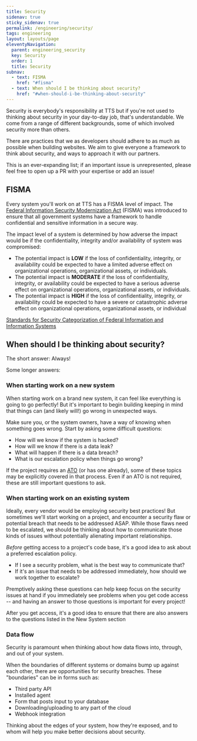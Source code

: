 ```yaml
---
title: Security
sidenav: true
sticky_sidenav: true
permalink: /engineering/security/
tags: engineering
layout: layouts/page
eleventyNavigation: 
  parent: engineering_security
  key: Security
  order: 1
  title: Security
subnav:
  - text: FISMA
    href: "#fisma"
  - text: When should I be thinking about security?
    href: "#when-should-i-be-thinking-about-security"
---
```


Security is everybody's responsibility at TTS but if you're not used to thinking about security in your day-to-day job, that's understandable. We come from a range of different backgrounds, some of which involved security more than others. 

There are practices that we as developers should adhere to as much as possible when building websites. We aim to give everyone a framework to think about security, and ways to approach it with our partners.

This is an ever-expanding list; if an important issue is unrepresented, please feel free to open up a PR with your expertise or add an issue!

## FISMA
Every system you'll work on at TTS has a FISMA level of impact. The [Federal Information Security Modernization Act](https://www.cisa.gov/federal-information-security-modernization-act) (FISMA) was introduced to ensure that all government systems have a framework to handle confidential and sensitive information in a secure way.

The impact level of a system is determined by how adverse the impact would be if the confidentiality, integrity and/or availability of system was compromised:
- The potential impact is **LOW** if the loss of confidentiality, integrity, or availability could be expected to have a limited adverse effect on organizational operations, organizational assets, or individuals.
- The potential impact is **MODERATE** if the loss of confidentiality, integrity, or availability could be expected to have a serious adverse effect on organizational operations, organizational assets, or individuals. 
- The potential impact is **HIGH** if the loss of confidentiality, integrity, or availability could be expected to have a severe or catastrophic adverse effect on organizational operations, organizational assets, or individual

[Standards for Security Categorization of Federal Information and Information Systems](https://nvlpubs.nist.gov/nistpubs/FIPS/NIST.FIPS.199.pdf)

## When should I be thinking about security?
The short answer: Always!

Some longer answers:

### When starting work on a new system
When starting work on a brand new system, it can feel like everything is going to go perfectly! But it's important to begin building keeping in mind that things can (and likely will!) go wrong in unexpected ways.

Make sure you, or the system owners, have a way of knowing when something goes wrong. Start by asking some difficult questions:

* How will we know if the system is hacked?
* How will we know if there is a data leak?
* What will happen if there is a data breach?
* What is our escalation policy when things go wrong?

If the project requires an [ATO](https://atos.open-control.org/) (or has one already), some of these topics may be explicitly covered in that process. Even if an ATO is not required, these are still important questions to ask.

### When starting work on an existing system
Ideally, every vendor would be employing security best practices! But sometimes we'll start working on a project, and encounter a security flaw or potential breach that needs to be addressed ASAP. While those flaws need to be escalated, we should be thinking about how to communicate those kinds of issues without potentially alienating important relationships.

*Before* getting access to a project's code base, it's a good idea to ask about a preferred escalation policy.

* If I see a security problem, what is the best way to communicate that? 
* If it's an issue that needs to be addressed immediately, how should we work together to escalate?

Premptively asking these questions can help keep focus on the security issues at hand if you immediately see problems when you get code access -- and having an answer to those questions is important for every project! 

After you get access, it's a good idea to ensure that there are also answers to the questions listed in the New System section

### Data flow
Security is paramount when thinking about how data flows into, through, and out of your system. 

When the boundaries of different systems or domains bump up against each other, there are opportunities for security breaches. These "boundaries" can be in forms such as: 

* Third party API
* Installed agent
* Form that posts input to your database
* Downloading/uploading to any part of the cloud
* Webhook integration

Thinking about the edges of your system, how they're exposed, and to whom will help you make better decisions about security.
